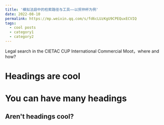 ```yaml
---
title: '模拟法庭中的检索路径与工具——以贸仲杯为例'
date: 2022-08-10
permalink: https://mp.weixin.qq.com/s/fd6cLUzKgU9CPEQuxECVIQ
tags:
  - cool posts
  - category1
  - category2
---
```


Legal search in the CIETAC CUP International Commercial Moot，where and how?


Headings are cool
======

You can have many headings
======

Aren't headings cool?
------
